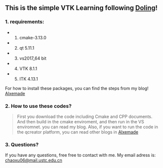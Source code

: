 ##  This is the simple VTK Learning following [Doling](https://blog.csdn.net/www_doling_net/article/details/8763686)!


### 1. requirements:
* 1. cmake-3.13.0
* 2. qt 5.11.1 
* 3. vs2017_64 bit
* 4. VTK 8.1.1
* 5. ITK 4.13.1

For how to install these packages, you can find the steps from my blog! [Alxemade](https://blog.csdn.net/alxe_made/article/details/83117680)

### 2. How to use these codes?
> First you download the code including Cmake and CPP documents. And then build in the cmake enviroment, and then run in the VS enviromnet.
you can read my blog. Also, if you want to run the code in the qcreator platform, you can read other blogs in  [Alxemade](https://blog.csdn.net/alxe_made/article/details/83417325)


### 3. Questions?
If you have any questions, free free to contact with me. My email adress is: chaoxu06@mail.ustc.edu.cn
